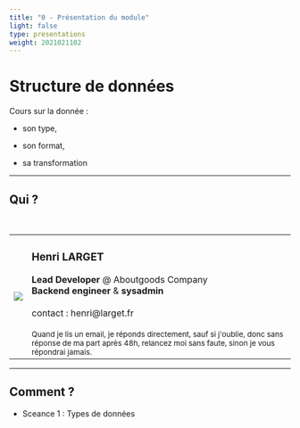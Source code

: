 ```yaml
---
title: "0 - Présentation du module" 
light: false
type: presentations
weight: 2021021102
---
```


# Structure de données

Cours sur la donnée :

- son type, 

- son format, 

- sa transformation

---

## Qui ?
<br/>
<table>

<tr>
    <td><img src="https://www.gravatar.com/avatar/e0922cc7660b5ba1ad72e5c36ea673ef?s=200"/></td>
    <td>
        <h3>Henri LARGET</h3>
        <b>Lead Developer </b>@ Aboutgoods Company
        <br/>
        <b>Backend engineer </b>&<b> sysadmin</b>
        <br/>
        <br/>
        contact : henri@larget.fr
        <br/>
        <br/>
        <small>Quand je lis un email, je réponds directement, sauf si j'oublie, donc sans réponse de ma part après 48h, relancez moi sans faute, sinon je vous répondrai jamais.</small>
    </td>
</tr>
</table>

---

## Comment ?

- Sceance 1 : Types de données

